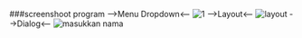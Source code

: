 ###screenshoot program 
-->Menu Dropdown<--
![1](https://user-images.githubusercontent.com/72422140/117393959-6d728200-af1f-11eb-9a02-e676fd28a8e5.png)
-->Layout<--
![layout](https://user-images.githubusercontent.com/72422140/117393984-75322680-af1f-11eb-91d3-177d44fe3e83.png)
-->Dialog<--
![masukkan nama](https://user-images.githubusercontent.com/72422140/117393998-7e22f800-af1f-11eb-97bc-eacb81bdb2dd.png)
